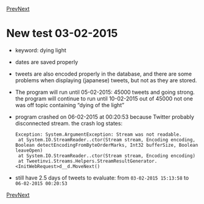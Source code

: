 [Prev](streamingTest4.md)[Next](streamingTest6.md)
# New test 03-02-2015
- keyword: dying light
- dates are saved properly
- tweets are also encoded properly in the database, and there are some problems when displaying (japanese) tweets, but not as they are stored.
- The program will run until 05-02-2015: 45000 tweets and going strong. the program will continue to run until 10-02-2015
out of 45000 not one was off topic containing “dying of the light”
- program crashed on 06-02-2015 at 00:20:53 because Twitter probably disconnected stream. the crash log states: 

  ```
  Exception: System.ArgumentException: Stream was not readable.
   at System.IO.StreamReader..ctor(Stream stream, Encoding encoding, Boolean detectEncodingFromByteOrderMarks, Int32 bufferSize, Boolean leaveOpen)
   at System.IO.StreamReader..ctor(Stream stream, Encoding encoding)
   at Tweetinvi.Streams.Helpers.StreamResultGenerator.<InitWebRequest>d__d.MoveNext()
   ```
- still have 2.5 days of tweets to evaluate: from `03-02-2015 15:13:58` to `06-02-2015 00:20:53`

[Prev](streamingTest4.md)[Next](streamingTest6.md)
